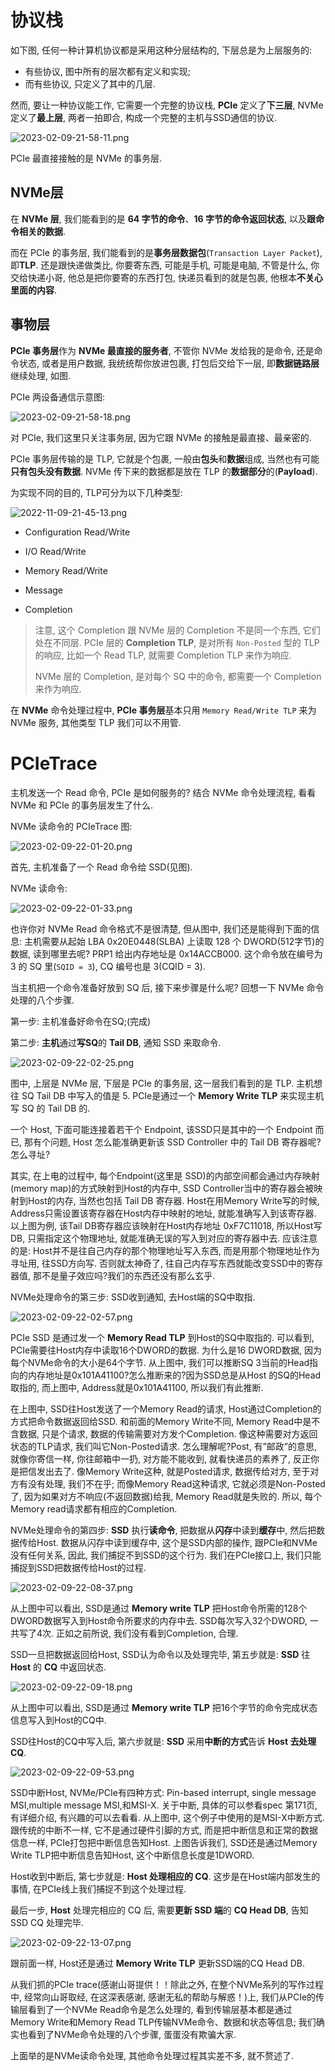 

# 协议栈

如下图, 任何一种计算机协议都是采用这种分层结构的, 下层总是为上层服务的:

* 有些协议, 图中所有的层次都有定义和实现;
* 而有些协议, 只定义了其中的几层.

然而, 要让一种协议能工作, 它需要一个完整的协议栈, **PCIe** 定义了**下三层**, NVMe定义了**最上层**, 两者一拍即合, 构成一个完整的主机与SSD通信的协议.

![2023-02-09-21-58-11.png](./images/2023-02-09-21-58-11.png)

PCIe 最直接接触的是 NVMe 的事务层.

## NVMe层

在 **NVMe 层**, 我们能看到的是 **64 字节的命令**、**16 字节的命令返回状态**, 以及**跟命令相关的数据**.

而在 PCIe 的事务层, 我们能看到的是**事务层数据包**(`Transaction Layer Packet`), 即**TLP**. 还是跟快递做类比, 你要寄东西, 可能是手机, 可能是电脑, 不管是什么, 你交给快递小哥, 他总是把你要寄的东西打包, 快递员看到的就是包裹, 他根本**不关心里面的内容**.

## 事物层

**PCIe 事务层**作为 **NVMe 最直接的服务者**, 不管你 NVMe 发给我的是命令, 还是命令状态, 或者是用户数据, 我统统帮你放进包裹, 打包后交给下一层, 即**数据链路层**继续处理, 如图.

PCIe 两设备通信示意图:

![2023-02-09-21-58-18.png](./images/2023-02-09-21-58-18.png)

对 PCIe, 我们这里只关注事务层, 因为它跟 NVMe 的接触是最直接、最亲密的.

PCIe 事务层传输的是 TLP, 它就是个包裹, 一般由**包头**和**数据**组成, 当然也有可能**只有包头没有数据**. NVMe 传下来的数据都是放在 TLP 的**数据部分**的(**Payload**).

为实现不同的目的, TLP可分为以下几种类型: 

![2022-11-09-21-45-13.png](./images/2022-11-09-21-45-13.png)

* Configuration Read/Write

* I/O Read/Write

* Memory Read/Write

* Message

* Completion

>注意, 这个 Completion 跟 NVMe 层的 Completion 不是同一个东西, 它们处在不同层. PCIe 层的 **Completion TLP**, 是对所有 `Non-Posted` 型的 TLP 的响应, 比如一个 Read TLP, 就需要 Completion TLP 来作为响应.
>
>NVMe 层的 Completion, 是对每个 SQ 中的命令, 都需要一个 Completion 来作为响应.

在 **NVMe** 命令处理过程中, **PCIe 事务层**基本只用 `Memory Read/Write TLP` 来为 NVMe 服务, 其他类型 TLP 我们可以不用管.

# PCIeTrace

主机发送一个 Read 命令, PCIe 是如何服务的? 结合 NVMe 命令处理流程, 看看 NVMe 和 PCIe 的事务层发生了什么.

NVMe 读命令的 PCIeTrace 图:

![2023-02-09-22-01-20.png](./images/2023-02-09-22-01-20.png)

首先, 主机准备了一个 Read 命令给 SSD(见图).

NVMe 读命令:

![2023-02-09-22-01-33.png](./images/2023-02-09-22-01-33.png)

也许你对 NVMe Read 命令格式不是很清楚, 但从图中, 我们还是能得到下面的信息: 主机需要从起始 LBA 0x20E0448(SLBA) 上读取 128 个 DWORD(512字节)的数据, 读到哪里去呢? PRP1 给出内存地址是 0x14ACCB000. 这个命令放在编号为 3 的 SQ 里(`SQID = 3`), CQ 编号也是 3(CQID = 3).

当主机把一个命令准备好放到 SQ 后, 接下来步骤是什么呢? 回想一下 NVMe 命令处理的八个步骤.

第一步: 主机准备好命令在SQ;(完成)

第二步: **主机**通过**写SQ**的 **Tail DB**, 通知 SSD 来取命令.

![2023-02-09-22-02-25.png](./images/2023-02-09-22-02-25.png)

图中, 上层是 NVMe 层, 下层是 PCIe 的事务层, 这一层我们看到的是 TLP. 主机想往 SQ Tail DB 中写入的值是 5. PCIe是通过一个 **Memory Write TLP** 来实现主机写 SQ 的 Tail DB 的.

一个 Host, 下面可能连接着若干个 Endpoint, 该SSD只是其中的一个 Endpoint 而已, 那有个问题, Host 怎么能准确更新该 SSD Controller 中的 Tail DB 寄存器呢?怎么寻址?

其实, 在上电的过程中, 每个Endpoint(这里是 SSD)的内部空间都会通过内存映射(memory map)的方式映射到Host的内存中, SSD Controller当中的寄存器会被映射到Host的内存, 当然也包括 Tail DB 寄存器. Host在用Memory Write写的时候, Address只需设置该寄存器在Host内存中映射的地址, 就能准确写入到该寄存器. 以上图为例, 该Tail DB寄存器应该映射在Host内存地址 0xF7C11018, 所以Host写DB, 只需指定这个物理地址, 就能准确无误的写入到对应的寄存器中去. 应该注意的是: Host并不是往自己内存的那个物理地址写入东西, 而是用那个物理地址作为寻址用, 往SSD方向写. 否则就太神奇了, 往自己内存写东西就能改变SSD中的寄存器值, 那不是量子效应吗?我们的东西还没有那么玄乎.

NVMe处理命令的第三步: SSD收到通知, 去Host端的SQ中取指.

![2023-02-09-22-02-57.png](./images/2023-02-09-22-02-57.png)

PCIe SSD 是通过发一个 **Memory Read TLP** 到Host的SQ中取指的. 可以看到, PCIe需要往Host内存中读取16个DWORD的数据. 为什么是16 DWORD数据, 因为每个NVMe命令的大小是64个字节. 从上图中, 我们可以推断SQ 3当前的Head指向的内存地址是0x101A41100?怎么推断来的?因为SSD总是从Host 的SQ的Head取指的, 而上图中, Address就是0x101A41100, 所以我们有此推断.

在上图中, SSD往Host发送了一个Memory Read的请求, Host通过Completion的方式把命令数据返回给SSD. 和前面的Memory Write不同, Memory Read中是不含数据, 只是个请求, 数据的传输需要对方发个Completion. 像这种需要对方返回状态的TLP请求, 我们叫它Non-Posted请求. 怎么理解呢?Post, 有”邮政”的意思, 就像你寄信一样, 你往邮箱中一扔, 对方能不能收到, 就看快递员的素养了, 反正你是把信发出去了. 像Memory Write这种, 就是Posted请求, 数据传给对方, 至于对方有没有处理, 我们不在乎; 而像Memory Read这种请求, 它就必须是Non-Posted了, 因为如果对方不响应(不返回数据)给我, Memory Read就是失败的. 所以, 每个Memory read请求都有相应的Completion.

NVMe处理命令的第四步: **SSD** 执行**读命令**, 把数据从**闪存**中读到**缓存**中, 然后把数据传给Host. 数据从闪存中读到缓存中, 这个是SSD内部的操作, 跟PCIe和NVMe没有任何关系, 因此, 我们捕捉不到SSD的这个行为. 我们在PCIe接口上, 我们只能捕捉到SSD把数据传给Host的过程.

![2023-02-09-22-08-37.png](./images/2023-02-09-22-08-37.png)

从上图中可以看出, SSD是通过 **Memory write TLP** 把Host命令所需的128个DWORD数据写入到Host命令所要求的内存中去. SSD每次写入32个DWORD, 一共写了4次. 正如之前所说, 我们没有看到Completion, 合理.

SSD一旦把数据返回给Host, SSD认为命令以及处理完毕, 第五步就是: **SSD** 往 **Host** 的 **CQ** 中返回状态.

![2023-02-09-22-09-18.png](./images/2023-02-09-22-09-18.png)

从上图中可以看出, SSD是通过 **Memory write TLP** 把16个字节的命令完成状态信息写入到Host的CQ中.

SSD往Host的CQ中写入后, 第六步就是: **SSD** 采用**中断的方式**告诉 **Host 去处理CQ**.

![2023-02-09-22-09-53.png](./images/2023-02-09-22-09-53.png)

SSD中断Host, NVMe/PCIe有四种方式: Pin-based interrupt, single message MSI,multiple message MSI,和MSI-X. 关于中断, 具体的可以参看spec 第171页, 有详细介绍, 有兴趣的可以去看看. 从上图中, 这个例子中使用的是MSI-X中断方式. 跟传统的中断不一样, 它不是通过硬件引脚的方式, 而是把中断信息和正常的数据信息一样, PCIe打包把中断信息告知Host. 上图告诉我们, SSD还是通过Memory Write TLP把中断信息告知Host, 这个中断信息长度是1DWORD.

Host收到中断后, 第七步就是: **Host 处理相应的 CQ**. 这步是在Host端内部发生的事情, 在PCIe线上我们捕捉不到这个处理过程.

最后一步, **Host** 处理完相应的 CQ 后, 需要**更新 SSD 端**的 **CQ Head DB**, 告知 SSD CQ 处理完毕.

![2023-02-09-22-13-07.png](./images/2023-02-09-22-13-07.png)

跟前面一样, Host还是通过 **Memory Write TLP** 更新SSD端的CQ Head DB.

从我们抓的PCIe trace(感谢山哥提供！！除此之外, 在整个NVMe系列的写作过程中, 经常向山哥取经, 在这深表感谢, 感谢无私的帮助与解惑！)上, 我们从PCIe的传输层看到了一个NVMe Read命令是怎么处理的, 看到传输层基本都是通过Memory Write和Memory Read TLP传输NVMe命令、数据和状态等信息; 我们确实也看到了NVMe命令处理的八个步骤, 蛋蛋没有欺骗大家.

上面举的是NVMe读命令处理, 其他命令处理过程其实差不多, 就不赘述了.